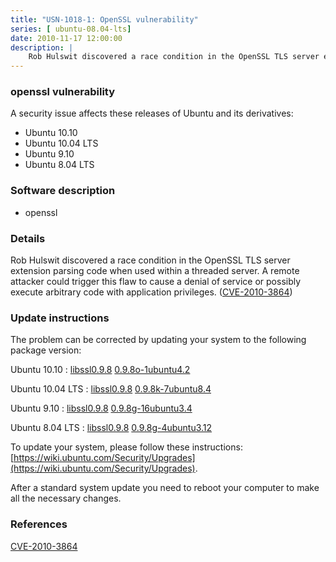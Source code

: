```yaml
---
title: "USN-1018-1: OpenSSL vulnerability"
series: [ ubuntu-08.04-lts]
date: 2010-11-17 12:00:00
description: |
    Rob Hulswit discovered a race condition in the OpenSSL TLS server extension parsing code when used within a threaded server. A remote attacker could trigger this flaw to cause a denial of service or possibly execute arbitrary code with application privileges. ([CVE-2010-3864](http://people.ubuntu.com/~ubuntu-security/cve/CVE-2010-3864)) 
--- 
```

 
### openssl vulnerability

A security issue affects these releases of Ubuntu and its derivatives:

* Ubuntu 10.10
* Ubuntu 10.04 LTS
* Ubuntu 9.10
* Ubuntu 8.04 LTS

### Software description

* openssl 

### Details

Rob Hulswit discovered a race condition in the OpenSSL TLS server extension parsing code when used within a threaded server. A remote attacker could trigger this flaw to cause a denial of service or possibly execute arbitrary code with application privileges. ([CVE-2010-3864](http://people.ubuntu.com/~ubuntu-security/cve/CVE-2010-3864)) 

### Update instructions

The problem can be corrected by updating your system to the following package version:

Ubuntu 10.10
 : [libssl0.9.8](https://launchpad.net/ubuntu/+source/openssl) <span> [0.9.8o-1ubuntu4.2](https://launchpad.net/ubuntu/+source/openssl/0.9.8o-1ubuntu4.2) </span> 

Ubuntu 10.04 LTS
 : [libssl0.9.8](https://launchpad.net/ubuntu/+source/openssl) <span> [0.9.8k-7ubuntu8.4](https://launchpad.net/ubuntu/+source/openssl/0.9.8k-7ubuntu8.4) </span> 

Ubuntu 9.10
 : [libssl0.9.8](https://launchpad.net/ubuntu/+source/openssl) <span> [0.9.8g-16ubuntu3.4](https://launchpad.net/ubuntu/+source/openssl/0.9.8g-16ubuntu3.4) </span> 

Ubuntu 8.04 LTS
 : [libssl0.9.8](https://launchpad.net/ubuntu/+source/openssl) <span> [0.9.8g-4ubuntu3.12](https://launchpad.net/ubuntu/+source/openssl/0.9.8g-4ubuntu3.12) </span> 

To update your system, please follow these instructions: [https://wiki.ubuntu.com/Security/Upgrades](https://wiki.ubuntu.com/Security/Upgrades).

After a standard system update you need to reboot your computer to make all the necessary changes. 

### References

 [CVE-2010-3864](http://people.ubuntu.com/~ubuntu-security/cve/CVE-2010-3864)
 
